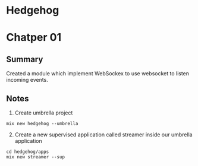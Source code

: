 # Hedgehog

# Chatper 01 
## Summary
Created a module which implement WebSockex to use websocket to listen incoming events.

## Notes
1. Create umbrella project
```
mix new hedgehog --umbrella
```

2. Create a new supervised application called streamer inside our umbrella application
```
cd hedgehog/apps
mix new streamer --sup
```

